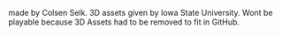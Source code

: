 made by Colsen Selk. 3D assets given by Iowa State University.
Wont be playable because 3D Assets had to be removed to fit in GitHub.
